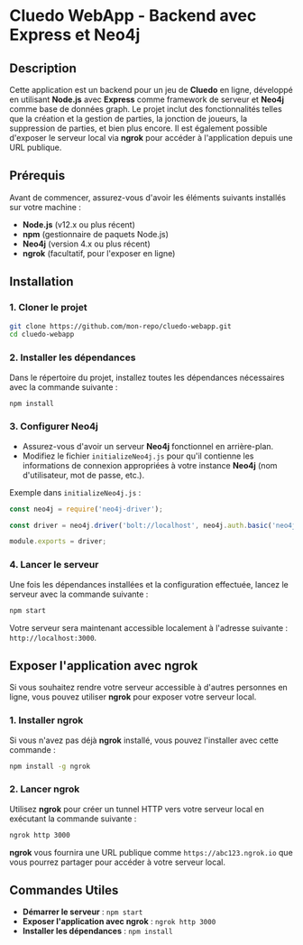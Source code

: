 # Cluedo WebApp - Backend avec Express et Neo4j

## Description

Cette application est un backend pour un jeu de **Cluedo** en ligne, développé en utilisant **Node.js** avec **Express** comme framework de serveur et **Neo4j** comme base de données graph. Le projet inclut des fonctionnalités telles que la création et la gestion de parties, la jonction de joueurs, la suppression de parties, et bien plus encore. Il est également possible d'exposer le serveur local via **ngrok** pour accéder à l'application depuis une URL publique.

## Prérequis

Avant de commencer, assurez-vous d'avoir les éléments suivants installés sur votre machine :

- **Node.js** (v12.x ou plus récent)
- **npm** (gestionnaire de paquets Node.js)
- **Neo4j** (version 4.x ou plus récent)
- **ngrok** (facultatif, pour l'exposer en ligne)

## Installation

### 1. Cloner le projet

```bash
git clone https://github.com/mon-repo/cluedo-webapp.git
cd cluedo-webapp
```

### 2. Installer les dépendances

Dans le répertoire du projet, installez toutes les dépendances nécessaires avec la commande suivante :

```bash
npm install
```

### 3. Configurer Neo4j

- Assurez-vous d'avoir un serveur **Neo4j** fonctionnel en arrière-plan.
- Modifiez le fichier `initializeNeo4j.js` pour qu'il contienne les informations de connexion appropriées à votre instance **Neo4j** (nom d'utilisateur, mot de passe, etc.).

Exemple dans `initializeNeo4j.js` :

```js
const neo4j = require('neo4j-driver');

const driver = neo4j.driver('bolt://localhost', neo4j.auth.basic('neo4j', 'motdepasse'));

module.exports = driver;
```

### 4. Lancer le serveur

Une fois les dépendances installées et la configuration effectuée, lancez le serveur avec la commande suivante :

```bash
npm start
```

Votre serveur sera maintenant accessible localement à l'adresse suivante : `http://localhost:3000`.

## Exposer l'application avec ngrok

Si vous souhaitez rendre votre serveur accessible à d'autres personnes en ligne, vous pouvez utiliser **ngrok** pour exposer votre serveur local.

### 1. Installer ngrok

Si vous n'avez pas déjà **ngrok** installé, vous pouvez l'installer avec cette commande :

```bash
npm install -g ngrok
```

### 2. Lancer ngrok

Utilisez **ngrok** pour créer un tunnel HTTP vers votre serveur local en exécutant la commande suivante :

```bash
ngrok http 3000
```

**ngrok** vous fournira une URL publique comme `https://abc123.ngrok.io` que vous pourrez partager pour accéder à votre serveur local.

## Commandes Utiles

- **Démarrer le serveur** : `npm start`
- **Exposer l'application avec ngrok** : `ngrok http 3000`
- **Installer les dépendances** : `npm install`
